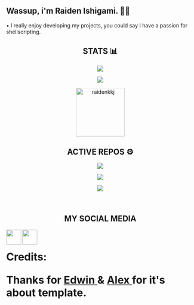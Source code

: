 <h2 align="left"> Wassup, i'm Raiden Ishigami. 🧑‍🔧  </h2>
<p align="left"> • I really enjoy developing my projects, you could say I have a passion for shellscripting. </p>

<h2 align="center"> STATS 📊 </h2>
<p align="center"><a href="https://github.com/raidenkkj"><img src="https://github-readme-stats.vercel.app/api?username=raidenkkj&show_icons=true&theme=dark"></a></p>
<p align="center"><a href="https://github.com/raidenkkj"><img src="https://github-readme-stats.vercel.app/api/top-langs/?username=raidenkkj&theme=dark&layout=compact"></a></p>

<p align="center"><img width="130" src="https://komarev.com/ghpvc/?username=raidenkkj&style=dark" alt="raidenkkj"></p>

<h2 align="center"> ACTIVE REPOS ⚙️ </h2>
<p align="center"><a href="https://github.com/raidenkkj/Raiden-Tweaks"><img src="https://github-readme-stats.vercel.app/api/pin/?username=raidenkkj&repo=Raiden-Tweaks&show_owner=false&theme=dark"></a></p>
<p align="center"><a href="https://github.com/raidenkkj/local_manifest"><img src="https://github-readme-stats.vercel.app/api/pin/?username=raidenkkj&repo=local_manifest&show_owner=false&theme=dark"></a></p>
<p align="center"><a href="https://github.com/raidenkkj/temporary"><img src="https://github-readme-stats.vercel.app/api/pin/?username=raidenkkj&repo=temporary&show_owner=false&theme=dark"></a></p>

<br>
<h2 align="center"> MY SOCIAL MEDIA </h2>
<a href="https://t.me/raidenkk"><img align="left" width="40px" img src="https://cdn.jsdelivr.net/npm/simple-icons@v3/icons/telegram.svg"></a>
<a href="mailto: contact.raidenishi69@gmail.com"><img align="left" width="40px" img src="https://cdn.jsdelivr.net/npm/simple-icons@v3/icons/gmail.svg"></a>
</br>

# Credits: <p> Thanks for <a href="https://github.com/kutemeikito"> Edwin </a> & <a href="https://github.com/iamlazy123"> Alex </a> for it's about template. </p>

